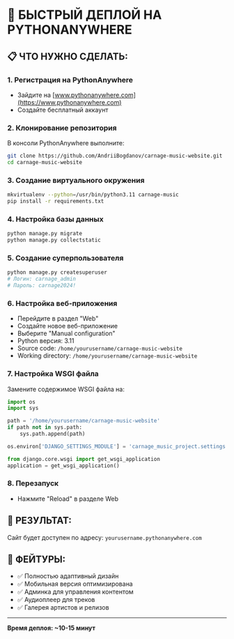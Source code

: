 # 🚀 БЫСТРЫЙ ДЕПЛОЙ НА PYTHONANYWHERE

## 📋 **ЧТО НУЖНО СДЕЛАТЬ:**

### 1. **Регистрация на PythonAnywhere**
- Зайдите на [www.pythonanywhere.com](https://www.pythonanywhere.com)
- Создайте бесплатный аккаунт

### 2. **Клонирование репозитория**
В консоли PythonAnywhere выполните:
```bash
git clone https://github.com/AndriiBogdanov/carnage-music-website.git
cd carnage-music-website
```

### 3. **Создание виртуального окружения**
```bash
mkvirtualenv --python=/usr/bin/python3.11 carnage-music
pip install -r requirements.txt
```

### 4. **Настройка базы данных**
```bash
python manage.py migrate
python manage.py collectstatic
```

### 5. **Создание суперпользователя**
```bash
python manage.py createsuperuser
# Логин: carnage_admin
# Пароль: carnage2024!
```

### 6. **Настройка веб-приложения**
- Перейдите в раздел "Web"
- Создайте новое веб-приложение
- Выберите "Manual configuration"
- Python версия: 3.11
- Source code: `/home/yourusername/carnage-music-website`
- Working directory: `/home/yourusername/carnage-music-website`

### 7. **Настройка WSGI файла**
Замените содержимое WSGI файла на:
```python
import os
import sys

path = '/home/yourusername/carnage-music-website'
if path not in sys.path:
    sys.path.append(path)

os.environ['DJANGO_SETTINGS_MODULE'] = 'carnage_music_project.settings'

from django.core.wsgi import get_wsgi_application
application = get_wsgi_application()
```

### 8. **Перезапуск**
- Нажмите "Reload" в разделе Web

## 🎯 **РЕЗУЛЬТАТ:**
Сайт будет доступен по адресу: `yourusername.pythonanywhere.com`

## 📱 **ФЕЙТУРЫ:**
- ✅ Полностью адаптивный дизайн
- ✅ Мобильная версия оптимизирована
- ✅ Админка для управления контентом
- ✅ Аудиоплеер для треков
- ✅ Галерея артистов и релизов

---
**Время деплоя: ~10-15 минут**
